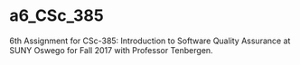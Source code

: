 # a6_CSc_385
6th Assignment for CSc-385: Introduction to Software Quality Assurance at SUNY Oswego for Fall 2017 with Professor Tenbergen.
